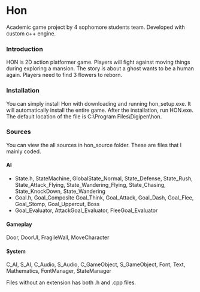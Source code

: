 # Hon
Academic game project by 4 sophomore students team.
Developed with custom c++ engine.
  
### Introduction
HON is 2D action platformer game. Players will fight against moving things during exploring a mansion.
The story is about a ghost wants to be a human again. Players need to find 3 flowers to reborn.

### Installation
You can simply install Hon with downloading and running hon_setup.exe. It will automatically install the entire game. After the installation, run HON.exe. The default location of the file is C:\Program Files\Digipen\hon.

### Sources
You can view the all sources in hon_source folder.
These are files that I mainly coded.

#### AI
- State.h, StateMachine, GlobalState_Normal, State_Defense, State_Rush, State_Attack_Flying, State_Wandering_Flying, State_Chasing, State_KnockDown, State_Wandering
- Goal.h, Goal_Composite Goal_Think, Goal_Attack, Goal_Dash, Goal_Flee, Goal_Stomp, Goal_Uppercut, Boss
- Goal_Evaluator, AttackGoal_Evaluator, FleeGoal_Evaluator
   
#### Gameplay
Door, DoorUI, FragileWall, MoveCharacter
  
#### System
C_AI, S_AI, C_Audio, S_Audio, C_GameObject, S_GameObject, Font, Text, Mathematics, FontManager, StateManager

Files without an extension has both .h and .cpp files.
